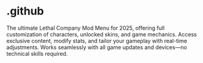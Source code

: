 # .github
The ultimate Lethal Company Mod Menu for 2025, offering full customization of characters, unlocked skins, and game mechanics. Access exclusive content, modify stats, and tailor your gameplay with real-time adjustments. Works seamlessly with all game updates and devices—no technical skills required.
